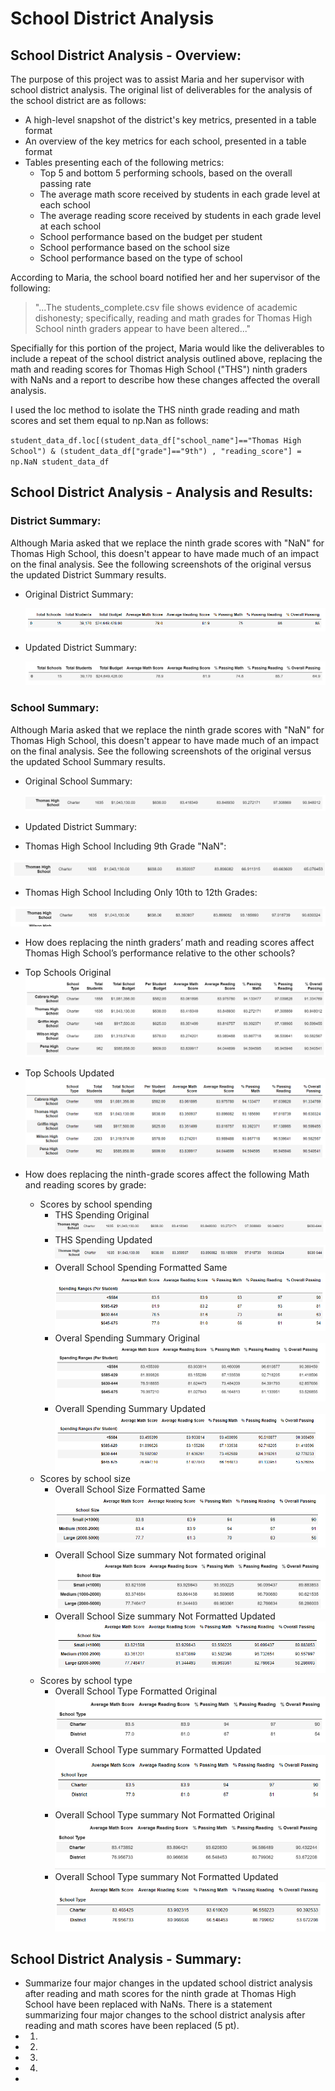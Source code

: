 # **School District Analysis**

##  **School District Analysis - Overview:** 
The purpose of this project was to assist Maria and her supervisor with school district analysis.  The original list of deliverables for the analysis of the school district are as follows: 
- A high-level snapshot of the district's key metrics, presented in a table format
- An overview of the key metrics for each school, presented in a table format
- Tables presenting each of the following metrics:
  - Top 5 and bottom 5 performing schools, based on the overall passing rate
  - The average math score received by students in each grade level at each school
  - The average reading score received by students in each grade level at each school
  - School performance based on the budget per student
  - School performance based on the school size 
  - School performance based on the type of school

According to Maria, the school board notified her and her supervisor of the following:

> "...The students_complete.csv file shows evidence of academic dishonesty; specifically, reading and math grades for Thomas High School ninth graders appear to have been altered..."

Specifially for this portion of the project, Maria would like the deliverables to include a repeat of the school district analysis outlined above, replacing the math and reading scores for Thomas High School ("THS") ninth graders with NaNs and a report to describe how these changes affected the overall analysis.

I used the loc method to isolate the THS ninth grade reading and math scores and set them equal to np.Nan as follows:

`student_data_df.loc[(student_data_df["school_name"]=="Thomas High School") & (student_data_df["grade"]=="9th") , "reading_score"] = np.NaN
student_data_df`

## **School District Analysis - Analysis and Results:** 

### **District Summary:**
Although Maria asked that we replace the ninth grade scores with "NaN" for Thomas High School, this doesn't appear to have made much of an impact on the final analysis. See the following screenshots of the original versus the updated District Summary results.  
- Original District Summary:
  
  ![District_Summary_DataFrame_Original](Resources/District_Summary_DataFrame_Original.PNG)
    
- Updated District Summary:  
    
  ![District_Summary_DataFrame_Updated](Resources/District_Summary_DataFrame_Updated.PNG)
    
### **School Summary:**
Although Maria asked that we replace the ninth grade scores with "NaN" for Thomas High School, this doesn't appear to have made much of an impact on the final analysis. See the following screenshots of the original versus the updated School Summary results.
  
  - Original School Summary:
  
    ![THS_School_Summary_Original](Resources/THS_School_Summary_Original.PNG) 
    
  - Updated District Summary:
   - Thomas High School Including 9th Grade "NaN":

   ![THS_School_Summary_Updated_Step4](Resources/THS_School_Summary_Updated_Step4.PNG) 
   
   - Thomas High School Including Only 10th to 12th Grades:
   
   ![THS_School_Summary_Updated_Step14_10to12](Resources/THS_School_Summary_Updated_Step14_10to12.PNG)
    
-	How does replacing the ninth graders’ math and reading scores affect Thomas High School’s performance relative to the other schools?
  - Top Schools Original
    ![Top_Five_Original](Resources/Top_Five_Original.PNG)
  - Top Schools Updated
    ![Top_Five_Updated](Resources/Top_Five_Updated.PNG)
  
- How does replacing the ninth-grade scores affect the following Math and reading scores by grade:
  - Scores by school spending
    - THS Spending Original
      ![THS_School_Spending_Range_Original](Resources/THS_School_Spending_Range_Original.PNG)
    - THS Spending Updated
      ![THS_School_Spending_Range_Updated](Resources/THS_School_Spending_Range_Updated.PNG)
    - Overall School Spending Formatted Same
      ![Overall_School_Spending_Summary_Formatted_Same](Resources/Overall_School_Spending_Summary_Formatted_Same.PNG)
    - Overal Spending Summary Original
      ![Overall_School_Spending_Summary_NoFormatting](Resources/Overall_School_Spending_Summary_NoFormatting_Original.PNG)
    - Overall Spending Summary Updated
      ![Overall_School_Spending_Summary_NoFormatting_Updated](Resources/Overall_School_Spending_Summary_NoFormatting_Updated.PNG)
  - Scores by school size
    - Overall School Size Formatted Same
      ![Overall_School_Size_Summary_Formatted_Same](Resources/Overall_School_Size_Summary_Formatted_Same.PNG)
    - Overall School Size summary Not formated original
      ![Overall_School_Size_Summary_NotFormatted_Original](Resources/Overall_School_Size_Summary_NotFormatted_Original.PNG)
    - Overall School Size summary Not Formatted Updated 
      ![Overall_School_Size_Summary_NotFormatted_Updated](Resources/Overall_School_Size_Summary_NotFormatted_Updated.PNG)
  - Scores by school type
    - Overall School Type Formatted Original
      ![Overall_School_Type_Summary_Formatted_Original](Resources/Overall_School_Type_Summary_Formatted_Original.PNG)
    - Overall School Type summary Formatted Updated
      ![Overall_School_Type_Summary_Formatted_Updated](Resources/Overall_School_Type_Summary_Formatted_Updated.PNG)
    - Overall School Type summary Not Formatted Original
      ![Overall_School_Type_Summary_NotFormatted_Original](Resources/Overall_School_Type_Summary_NotFormatted_Original.PNG)
    - Overall School Type summary Not Formatted Updated 
      ![Overall_School_Type_Summary_NotFormatted_Updated](Resources/Overall_School_Type_Summary_NotFormatted_Updated.PNG) 

## School District Analysis - Summary: 
- Summarize four major changes in the updated school district analysis after reading and math scores for the ninth grade at Thomas High School have been replaced with NaNs. There is a statement summarizing four major changes to the school district analysis after reading and math scores have been replaced (5 pt).
- 1)
- 2)
- 3)
- 4)
-
